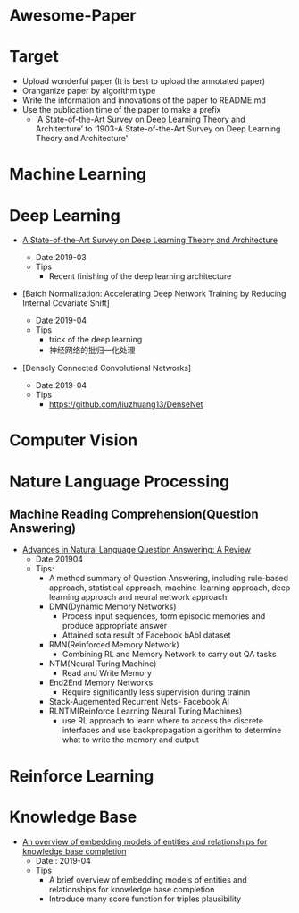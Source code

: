 # Awesome-Paper

# Target

+ Upload wonderful paper (It is best to upload the annotated paper)
+ Oranganize paper by algorithm type
+ Write the information and innovations of the paper to README.md
+ Use the publication time of the paper to make a prefix
  + 'A State-of-the-Art Survey on Deep Learning Theory and Architecture’ to ‘1903-A State-of-the-Art Survey on Deep Learning Theory and Architecture'

# Machine Learning

# Deep Learning

+ [A State-of-the-Art Survey on Deep Learning Theory and Architecture](https://www.mdpi.com/2079-9292/8/3/292/pdf-vor)
  + Date:2019-03
  + Tips
    + Recent finishing of the deep learning architecture

+ [Batch Normalization: Accelerating Deep Network Training by Reducing Internal Covariate Shift]
  + Date:2019-04
  + Tips
    + trick of the deep learning
    + 神经网络的批归一化处理

+ [Densely Connected Convolutional Networks]
  + Date:2019-04
  + Tips
    + https://github.com/liuzhuang13/DenseNet

# Computer Vision

# Nature Language Processing

## Machine Reading Comprehension(Question Answering)

+ [Advances in Natural Language Question Answering: A Review](http://www.zhuanzhi.ai/paper/d5388801940dbb19fbd431cb1907d5f1)
  + Date:201904
  + Tips:
    + A method summary of Question Answering, including rule-based approach, statistical approach, machine-learning approach, deep learning approach and neural network approach
    + DMN(Dynamic Memory Networks)
      + Process input sequences, form episodic memories and produce appropriate answer
      + Attained sota result of Facebook bAbI dataset
    + RMN(Reinforced Memory Network)
      + Combining RL and Memory Network to carry out QA tasks
    + NTM(Neural Turing Machine)
      + Read and Write Memory
    + End2End Memory Networks
      + Require significantly less supervision during trainin
    + Stack-Augemented Recurrent Nets- Facebook AI
    + RLNTM(Reinforce Learning Neural Turing Machines)
      + use RL approach to learn where to access the discrete interfaces and  use backpropagation algorithm to determine what to write the memory and output

# Reinforce Learning



# Knowledge Base

+ [An overview of embedding models of entities and relationships
  for knowledge base completion](<http://www.zhuanzhi.ai/paper/184720be568dc36df04d189e5d7ca758>)
  + Date : 2019-04
  + Tips
    +  A brief overview of embedding models of entities and relationships for knowledge base completion
    + Introduce many score function for triples plausibility 
